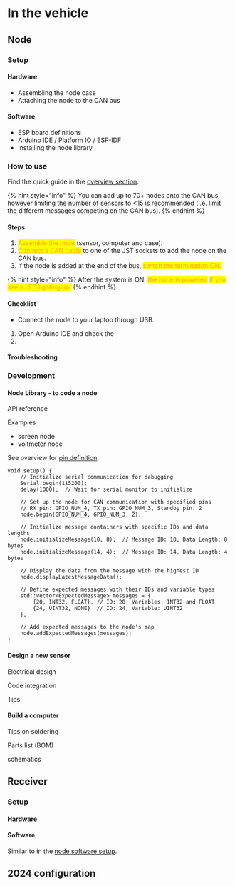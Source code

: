 # In the vehicle

## Node

### Setup

#### Hardware

* Assembling the node case
* Attaching the node to the CAN bus

#### Software

* ESP board definitions
* Arduino IDE / Platform IO / ESP-IDF
* Installing the node library

### How to use

Find the quick guide in the [overview section](./#quick-installation-guide).

{% hint style="info" %}
You can add up to 70+ nodes onto the CAN bus, however limiting the number of sensors to <15 is recommended (i.e. limit the different messages competing on the CAN bus).
{% endhint %}

#### Steps

1. <mark style="color:orange;">Assemble the node</mark> (sensor, computer and case).
2. <mark style="color:orange;">Connect a CAN cable</mark> to one of the JST sockets to add the node on the CAN bus.
3. If the node is added at the end of the bus, <mark style="color:orange;">switch the termination ON.</mark>

{% hint style="info" %}
After the system is ON, <mark style="color:orange;">the node is powered</mark> <mark style="color:orange;">if you see a LED lighting up.</mark>
{% endhint %}

#### Checklist



* Connect the node to your laptop through USB.



1. Open Arduino IDE and check the&#x20;
2.

#### Troubleshooting



### Development

#### Node Library - to code a node

API reference



Examples

* screen node
* voltmeter node

See overview for [pin definition](./#hardware-and-pinouts).

```arduino
void setup() {
    // Initialize serial communication for debugging
    Serial.begin(115200);
    delay(1000);  // Wait for serial monitor to initialize

    // Set up the node for CAN communication with specified pins
    // RX pin: GPIO_NUM_4, TX pin: GPIO_NUM_3, Standby pin: 2
    node.begin(GPIO_NUM_4, GPIO_NUM_3, 2);

    // Initialize message containers with specific IDs and data lengths
    node.initializeMessage(10, 8);  // Message ID: 10, Data Length: 8 bytes
    node.initializeMessage(14, 4);  // Message ID: 14, Data Length: 4 bytes

    // Display the data from the message with the highest ID
    node.displayLatestMessageData();

    // Define expected messages with their IDs and variable types
    std::vector<ExpectedMessage> messages = {
        {20, INT32, FLOAT}, // ID: 20, Variables: INT32 and FLOAT
        {24, UINT32, NONE}  // ID: 24, Variable: UINT32
    };

    // Add expected messages to the node's map
    node.addExpectedMessages(messages);
}
```

#### Design a new sensor

Electrical design

Code integration

Tips

#### Build a computer

Tips on soldering

Parts list (BOM)

schematics







## Receiver

### Setup

#### Hardware

#### Software

Similar to in the [node software setup](in-the-vehicle.md#software).







## 2024 configuration





